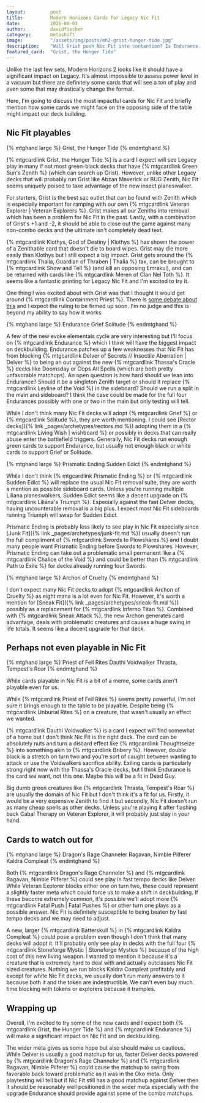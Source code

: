 ```yaml
---
layout:         post
title:          Modern Horizons Cards for Legacy Nic Fit
date:           2021-06-03
author:         davidfischer
category:       metashift
image:          "/assets/img/posts/mh2-grist-hunger-tide.jpg"
description:    "Will Grist push Nic Fit into contention? Is Endurance going to be the green Force of Will? We discuss the possibilities for Legacy Nic Fit"
featured_card:  "Grist, the Hunger Tide"
---
```



Unlike the last few sets, Modern Horizons 2 looks like it should have a significant impact on Legacy.
It's almost impossible to assess power level in a vacuum but there are definitely some cards
that will see a ton of play and even some that may drastically change the format.

Here, I'm going to discuss the most impactful cards for Nic Fit
and briefly mention how some cards we might face on the opposing side of the table
might impact our deck building.


## Nic Fit playables


{% mtghand large %}
Grist, the Hunger Tide
{% endmtghand %}

{% mtgcardlink Grist, the Hunger Tide %} is a card I expect will see Legacy play
in many if not most green-black decks that have {% mtgcardlink Green Sun's Zenith %}
(which can search up Grist).
However, unlike other Legacy decks that will probably run Grist like Abzan Maverick or BUG Zenith,
Nic Fit seems uniquely poised to take advantage of the new insect planeswalker.

For starters, Grist is the best sac outlet that can be found with Zenith
which is especially important for ramping with our own {% mtgcardlink Veteran Explorer | Veteran Explorers %}.
Grist makes all our Zeniths into removal which has been a problem for Nic Fit in the past.
Lastly, with a combination of Grist's +1 and -2, it should be able to close out the game
against many non-combo decks and the ultimate isn't completely dead text.

{% mtgcardlink Klothys, God of Destiny | Klothys %} has shown the power of a Zenithable card
that doesn't die to board wipes. Grist may die more easily than Klothys but I still expect a big impact.
Grist gets around the {% mtgcardlink Thalia, Guardian of Thraben | Thalia %} tax,
can be brought to {% mtgcardlink Show and Tell %} (and kill an opposing Emrakul),
and can be returned with cards like {% mtgcardlink Meren of Clan Nel Toth %}.
It seems like a fantastic printing for Legacy Nic Fit and I'm excited to try it.

One thing I was excited about with Grist was that I thought it would get around {% mtgcardlink Containment Priest %}.
There is [some debate about this](https://twitter.com/templeofdeceit/status/1400515351205478402)
and I expect the ruling to be firmed up soon.
I'm no judge and this is beyond my ability to say how it works.


{% mtghand large %}
Endurance
Grief
Solitude
{% endmtghand %}

A few of the new evoke elementals cycle are very interesting but I'll focus on {% mtgcardlink Endurance %}
which I think will have the biggest impact on deckbuilding.
Endurance patches up a few weaknesses that Nic Fit has from blocking {% mtgcardlink Delver of Secrets // Insectile Aberration | Delver %}
to being an out against the new {% mtgcardlink Thassa's Oracle %} decks like Doomsday or Oops All Spells
(which are both pretty unfavorable matchups).
An open question is how hard should we lean into Endurance?
Should it be a singleton Zenith target or should it replace {% mtgcardlink Leyline of the Void %} in the sideboard?
Should we run a split in the main and sideboard?
I think the case could be made for the full four Endurances possibly with one or two in the main
but only testing will tell.

While I don't think many Nic Fit decks will adopt {% mtgcardlink Grief %} or {% mtgcardlink Solitude %},
they are worth mentioning.
I could see [Rector decks]({% link _pages/archetypes/rectors.md %})
adopting them in a {% mtgcardlink Living Wish | wishboard %} or possibly in decks that can really abuse
enter the battlefield triggers.
Generally, Nic Fit decks run enough green cards to support Endurance,
but usually not enough black or white cards to support Grief or Solitude.


{% mtghand large %}
Prismatic Ending
Sudden Edict
{% endmtghand %}

While I don't think {% mtgcardlink Prismatic Ending %} or {% mtgcardlink Sudden Edict %}
will replace the usual Nic Fit removal suite, they are worth a mention as possible sideboard cards.
Unless you're running multiple Liliana planeswalkers,
Sudden Edict seems like a decent upgrade on {% mtgcardlink Liliana's Triumph %}.
Especially against the fast Delver decks, having uncounterable removal is a big plus.
I expect most Nic Fit sideboards running Triumph will swap for Sudden Edict.

Prismatic Ending is probably less likely to see play in Nic Fit
especially since [Junk Fit]({% link _pages/archetypes/junk-fit.md %})
usually doesn't run the full compliment of {% mtgcardlink Swords to Plowshares %}
and I doubt many people want Prismatic Ending before Swords to Plowshares.
However, Prismatic Ending can take out a problematic small permanent like a {% mtgcardlink Chalice of the Void %}
and could be better than {% mtgcardlink Path to Exile %} for decks already running four Swords.


{% mtghand large %}
Archon of Cruelty
{% endmtghand %}

I don't expect many Nic Fit decks to adopt {% mtgcardlink Archon of Cruelty %}
as eight mana is a lot even for Nic Fit.
However, it's worth a mention for [Sneak Fit]({% link _pages/archetypes/sneak-fit.md %})
possibly as a replacement for {% mtgcardlink Inferno Titan %}.
Combined with {% mtgcardlink Sneak Attack %}, the new Archon generates card advantage,
deals with problematic creatures and causes a huge swing in life totals.
It seems like a decent upgrade for that deck.



## Perhaps not even playable in Nic Fit

{% mtghand large %}
Priest of Fell Rites
Dauthi Voidwalker
Thrasta, Tempest's Roar
{% endmtghand %}

While cards playable in Nic Fit is a bit of a meme,
some cards aren't playable even for us.

While {% mtgcardlink Priest of Fell Rites %} seems pretty powerful,
I'm not sure it brings enough to the table to be playable.
Despite being {% mtgcardlink Unburial Rites %} on a creature,
that wasn't usually an effect we wanted.

{% mtgcardlink Dauthi Voidwalker %} is a card I expect will find somewhat of a home
but I don't think Nic Fit is the right deck.
The card can be absolutely nuts and turn a discard effect like {% mtgcardlink Thoughtseize %}
into something akin to {% mtgcardlink Bribery %}.
However, double black is a stretch on turn two
and you're sort of caught between wanting to attack or use the Voidwalkers sacrifice ability.
Exiling cards is particularly strong right now with the Thassa's Oracle decks,
but I think Endurance is the card we want, not this one.
Maybe this will be a fit in Dead Guy.

Big dumb green creatures like {% mtgcardlink Thrasta, Tempest's Roar %}
are usually the domain of Nic Fit but I don't think it's a fit for us.
Firstly, it would be a very expensive Zenith to find it
but secondly, Nic Fit doesn't run as many cheap spells as other decks.
Unless you're playing it after flashing back Cabal Therapy on Veteran Explorer,
it will probably just stay in your hand.


## Cards to watch out for

{% mtghand large %}
Dragon's Rage Channeler
Ragavan, Nimble Pilferer
Kaldra Compleat
{% endmtghand %}

Both {% mtgcardlink Dragon's Rage Channeler %} and {% mtgcardlink Ragavan, Nimble Pilferer %}
could see play in fast tempo decks like Delver.
While Veteran Explorer blocks either one on turn two,
these could represent a slightly faster meta which could force us to make a shift in deckbuilding.
If these become extremely common, it's possible we'll adopt more {% mtgcardlink Fatal Push | Fatal Pushes %}
or other turn one plays as a possible answer.
Nic Fit is definitely susceptible to being beaten by fast tempo decks and we may need to adjust.

A new, larger {% mtgcardlink Batterskull %} in {% mtgcardlink Kaldra Compleat %}
could pose a problem even though I don't think that many decks will adopt it.
It'll probably only see play in decks with the full four {% mtgcardlink Stoneforge Mystic | Stoneforge Mystics %}
because of the high cost of this new living weapon.
I wanted to mention it because it's a creature that is extremely hard to deal with
and actually outclasses Nic Fit sized creatures.
Nothing we run blocks Kaldra Compleat profitably and except for white Nic Fit decks,
we usually don't run many answers to it because both it and the token are indestructible.
We can't even buy much time blocking with tokens or explorers because it tramples.


## Wrapping up

Overall, I'm excited to try some of the new cards
and I expect both {% mtgcardlink Grist, the Hunger Tide %} and {% mtgcardlink Endurance %}
will make a significant impact on Nic Fit and on deckbuilding.

The wider meta gives us some hope but also should make us cautious.
While Delver is usually a good matchup for us,
faster Delver decks powered by
{% mtgcardlink Dragon's Rage Channeler %} and {% mtgcardlink Ragavan, Nimble Pilferer %}
could cause the matchup to swing from favorable back toward problematic as it was in the Oko meta.
Only playtesting will tell but if Nic Fit still has a good matchup against Delver
then it should be reasonably well positioned in the wider meta
especially with the upgrade Endurance should provide against some of the combo matchups.